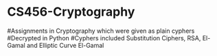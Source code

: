 # CS456-Cryptography
#Assignments in Cryptography which were given as plain cyphers
#Decrypted in Python
#Cyphers included Substitution Ciphers, RSA, El-Gamal and Elliptic Curve El-Gamal
